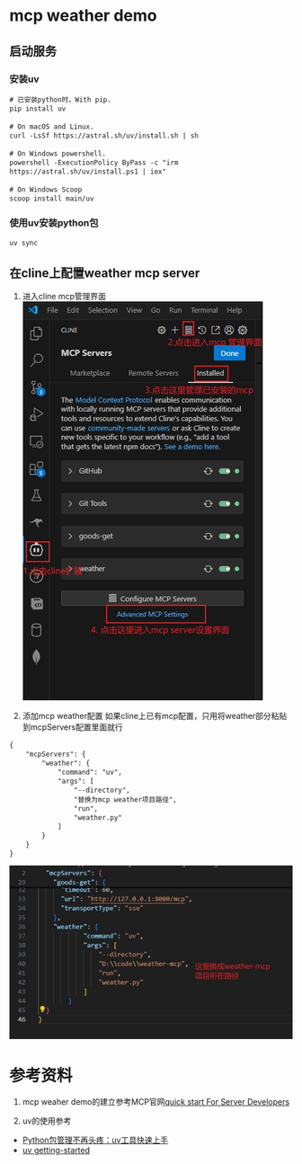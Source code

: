 # mcp weather demo

## 启动服务
### 安装uv
```
# 已安装python时，With pip.
pip install uv

# On macOS and Linux.
curl -LsSf https://astral.sh/uv/install.sh | sh

# On Windows powershell.
powershell -ExecutionPolicy ByPass -c "irm https://astral.sh/uv/install.ps1 | iex"

# On Windows Scoop
scoop install main/uv
```

### 使用uv安装python包
```
uv sync
```


## 在cline上配置weather mcp server
1. 进入cline mcp管理界面
![vs code mcp扩展](docs/images/cline%20mcp%20server.jpg)

2. 添加mcp weather配置
如果cline上已有mcp配置，只用将weather部分粘贴到mcpServers配置里面就行
```
{
    "mcpServers": {
        "weather": {
            "command": "uv",
            "args": [
                "--directory",
                "替换为mcp weather项目路径",
                "run",
                "weather.py"
            ]
        }
    }
}
```
![](docs/images/mcp%20weather%20config.jpeg)

# 参考资料
1. mcp weaher demo的建立参考MCP官网[quick start For Server Developers](https://modelcontextprotocol.io/quickstart/server)

2. uv的使用参考
* [Python包管理不再头疼：uv工具快速上手](https://www.cnblogs.com/wang_yb/p/18635441)
* [uv getting-started](https://docs.astral.sh/uv/getting-started/)